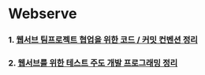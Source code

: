 # Webserve
### **1. [웹서브 팀프로젝트 협업을 위한 코드 / 커밋 컨벤션 정리](https://github.com/wkdtpgns5016/webserve/docs/Convention.md)** </br>

### **2. [웹서브를 위한 테스트 주도 개발 프로그래밍 정리](https://github.com/wkdtpgns5016/webserve/docs/TDD.md)** </br>
<br/>